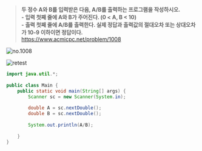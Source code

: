 > **두 정수 A와 B를 입력받은 다음, A/B를 출력하는 프로그램을 작성하시오. <br>- 입력
첫째 줄에 A와 B가 주어진다. (0 < A, B < 10) <br>- 출력
첫째 줄에 A/B를 출력한다. 실제 정답과 출력값의 절대오차 또는 상대오차가 10-9 이하이면 정답이다.** <br>
https://www.acmicpc.net/problem/1008

![no.1008](https://img1.daumcdn.net/thumb/R1280x0/?scode=mtistory2&fname=https%3A%2F%2Fblog.kakaocdn.net%2Fdn%2F8aoq9%2FbtrxmA4pen5%2FIv6SxNKnkfe1N0sLnIlj2k%2Fimg.png "no.1008")

![retest](https://img1.daumcdn.net/thumb/R1280x0/?scode=mtistory2&fname=https%3A%2F%2Fblog.kakaocdn.net%2Fdn%2Fbz1QWV%2FbtrxHwFKK2S%2FwD4jAfrCNImAzE0Su8w1Gk%2Fimg.png "retest")

```java
import java.util.*;
 
public class Main {
    public static void main(String[] args) {
        Scanner sc = new Scanner(System.in);
        
        double A = sc.nextDouble();
        double B = sc.nextDouble();    
        
        System.out.println(A/B);
        
    }
}

```
